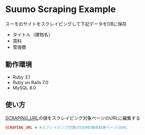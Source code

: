 # Suumo Scraping Example
スーモのサイトをスクレイピングして下記データをDBに保存
- タイトル（建物名）
- 賃料
- 管理費

## 動作環境
- Ruby 3.1
- Ruby on Rails 7.0
- MySQL 8.0

## 使い方
[SCRAPING_URL](https://github.com/heromoon9218/suumo-scraping/blob/0e9b362f8adc4fc0e2b2edb04af166f73905501c/app/services/suumo_scraper.rb#L7)の値をスクレイピング対象ページのURLに編集する
```ruby:app/services/suumo_scraper.rb
SCRAPING_URL = #スクレイピング対象のSUUMO検索結果ページのURL
```
